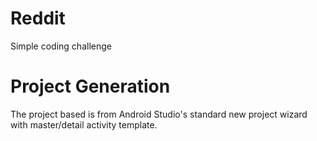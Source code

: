 # Reddit
Simple coding challenge

# Project Generation
The project based is from Android Studio's standard new project wizard with master/detail activity template.
